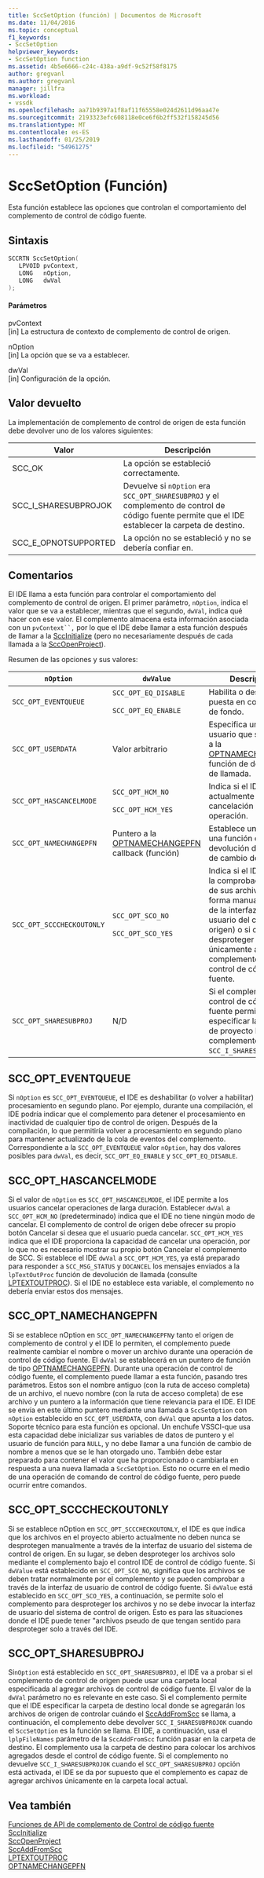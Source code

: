 ```yaml
---
title: SccSetOption (función) | Documentos de Microsoft
ms.date: 11/04/2016
ms.topic: conceptual
f1_keywords:
- SccSetOption
helpviewer_keywords:
- SccSetOption function
ms.assetid: 4b5e6666-c24c-438a-a9df-9c52f58f8175
author: gregvanl
ms.author: gregvanl
manager: jillfra
ms.workload:
- vssdk
ms.openlocfilehash: aa71b9397a1f8af11f65558e024d2611d96aa47e
ms.sourcegitcommit: 2193323efc608118e0ce6f6b2ff532f158245d56
ms.translationtype: MT
ms.contentlocale: es-ES
ms.lasthandoff: 01/25/2019
ms.locfileid: "54961275"
---
```

# <a name="sccsetoption-function"></a>SccSetOption (Función)
Esta función establece las opciones que controlan el comportamiento del complemento de control de código fuente.  
  
## <a name="syntax"></a>Sintaxis  
  
```cpp  
SCCRTN SccSetOption(  
   LPVOID pvContext,  
   LONG   nOption,  
   LONG   dwVal  
);  
```  
  
#### <a name="parameters"></a>Parámetros  
 pvContext  
 [in] La estructura de contexto de complemento de control de origen.  
  
 nOption  
 [in] La opción que se va a establecer.  
  
 dwVal  
 [in] Configuración de la opción.  
  
## <a name="return-value"></a>Valor devuelto  
 La implementación de complemento de control de origen de esta función debe devolver uno de los valores siguientes:  
  
|Valor|Descripción|  
|-----------|-----------------|  
|SCC_OK|La opción se estableció correctamente.|  
|SCC_I_SHARESUBPROJOK|Devuelve si `nOption` era `SCC_OPT_SHARESUBPROJ` y el complemento de control de código fuente permite que el IDE establecer la carpeta de destino.|  
|SCC_E_OPNOTSUPPORTED|La opción no se estableció y no se debería confiar en.|  
  
## <a name="remarks"></a>Comentarios  
 El IDE llama a esta función para controlar el comportamiento del complemento de control de origen. El primer parámetro, `nOption`, indica el valor que se va a establecer, mientras que el segundo, `dwVal`, indica qué hacer con ese valor. El complemento almacena esta información asociada con un `pvContext``,` por lo que el IDE debe llamar a esta función después de llamar a la [SccInitialize](../extensibility/sccinitialize-function.md) (pero no necesariamente después de cada llamada a la [SccOpenProject](../extensibility/sccopenproject-function.md)).  
  
 Resumen de las opciones y sus valores:  
  
|`nOption`|`dwValue`|Descripción|  
|---------------|---------------|-----------------|  
|`SCC_OPT_EVENTQUEUE`|`SCC_OPT_EQ_DISABLE`<br /><br /> `SCC_OPT_EQ_ENABLE`|Habilita o deshabilita la puesta en cola eventos de fondo.|  
|`SCC_OPT_USERDATA`|Valor arbitrario|Especifica un valor de usuario que se pasarán a la [OPTNAMECHANGEPFN](../extensibility/optnamechangepfn.md) función de devolución de llamada.|  
|`SCC_OPT_HASCANCELMODE`|`SCC_OPT_HCM_NO`<br /><br /> `SCC_OPT_HCM_YES`|Indica si el IDE actualmente admite la cancelación de una operación.|  
|`SCC_OPT_NAMECHANGEPFN`|Puntero a la [OPTNAMECHANGEPFN](../extensibility/optnamechangepfn.md) callback (función)|Establece un puntero a una función de devolución de llamada de cambio de nombre.|  
|`SCC_OPT_SCCCHECKOUTONLY`|`SCC_OPT_SCO_NO`<br /><br /> `SCC_OPT_SCO_YES`|Indica si el IDE permite la comprobación fuera de sus archivos de forma manual (a través de la interfaz de usuario del control de origen) o si deben desproteger únicamente a través del complemento de control de código fuente.|  
|`SCC_OPT_SHARESUBPROJ`|N/D|Si el complemento de control de código fuente permite el IDE especificar la carpeta de proyecto local, el complemento devuelve `SCC_I_SHARESUBPROJOK`.|  
  
## <a name="sccopteventqueue"></a>SCC_OPT_EVENTQUEUE  
 Si `nOption` es `SCC_OPT_EVENTQUEUE`, el IDE es deshabilitar (o volver a habilitar) procesamiento en segundo plano. Por ejemplo, durante una compilación, el IDE podría indicar que el complemento para detener el procesamiento en inactividad de cualquier tipo de control de origen. Después de la compilación, lo que permitiría volver a procesamiento en segundo plano para mantener actualizado de la cola de eventos del complemento. Correspondiente a la `SCC_OPT_EVENTQUEUE` valor `nOption`, hay dos valores posibles para `dwVal`, es decir, `SCC_OPT_EQ_ENABLE` y `SCC_OPT_EQ_DISABLE`.  
  
## <a name="sccopthascancelmode"></a>SCC_OPT_HASCANCELMODE  
 Si el valor de `nOption` es `SCC_OPT_HASCANCELMODE`, el IDE permite a los usuarios cancelar operaciones de larga duración. Establecer `dwVal` a `SCC_OPT_HCM_NO` (predeterminado) indica que el IDE no tiene ningún modo de cancelar. El complemento de control de origen debe ofrecer su propio botón Cancelar si desea que el usuario pueda cancelar. `SCC_OPT_HCM_YES` indica que el IDE proporciona la capacidad de cancelar una operación, por lo que no es necesario mostrar su propio botón Cancelar el complemento de SCC. Si establece el IDE `dwVal` a `SCC_OPT_HCM_YES`, ya está preparado para responder a `SCC_MSG_STATUS` y `DOCANCEL` los mensajes enviados a la `lpTextOutProc` función de devolución de llamada (consulte [LPTEXTOUTPROC](../extensibility/lptextoutproc.md)). Si el IDE no establece esta variable, el complemento no debería enviar estos dos mensajes.  
  
## <a name="sccoptnamechangepfn"></a>SCC_OPT_NAMECHANGEPFN  
 Si se establece nOption en `SCC_OPT_NAMECHANGEPFN`y tanto el origen de complemento de control y el IDE lo permiten, el complemento puede realmente cambiar el nombre o mover un archivo durante una operación de control de código fuente. El `dwVal` se establecerá en un puntero de función de tipo [OPTNAMECHANGEPFN](../extensibility/optnamechangepfn.md). Durante una operación de control de código fuente, el complemento puede llamar a esta función, pasando tres parámetros. Estos son el nombre antiguo (con la ruta de acceso completa) de un archivo, el nuevo nombre (con la ruta de acceso completa) de ese archivo y un puntero a la información que tiene relevancia para el IDE. El IDE se envía en este último puntero mediante una llamada a `SccSetOption` con `nOption` establecido en `SCC_OPT_USERDATA`, con `dwVal` que apunta a los datos. Soporte técnico para esta función es opcional. Un enchufe VSSCI-que usa esta capacidad debe inicializar sus variables de datos de puntero y el usuario de función para `NULL`, y no debe llamar a una función de cambio de nombre a menos que se le han otorgado uno. También debe estar preparado para contener el valor que ha proporcionado o cambiarla en respuesta a una nueva llamada a `SccSetOption`. Esto no ocurre en el medio de una operación de comando de control de código fuente, pero puede ocurrir entre comandos.  
  
## <a name="sccoptscccheckoutonly"></a>SCC_OPT_SCCCHECKOUTONLY  
 Si se establece nOption en `SCC_OPT_SCCCHECKOUTONLY`, el IDE es que indica que los archivos en el proyecto abierto actualmente no deben nunca se desprotegen manualmente a través de la interfaz de usuario del sistema de control de origen. En su lugar, se deben desproteger los archivos solo mediante el complemento bajo el control IDE de control de código fuente. Si `dwValue` está establecido en `SCC_OPT_SCO_NO`, significa que los archivos se deben tratar normalmente por el complemento y se pueden comprobar a través de la interfaz de usuario de control de código fuente. Si `dwValue` está establecido en `SCC_OPT_SCO_YES`, a continuación, se permite solo el complemento para desproteger los archivos y no se debe invocar la interfaz de usuario del sistema de control de origen. Esto es para las situaciones donde el IDE puede tener "archivos pseudo de que tengan sentido para desproteger solo a través del IDE.  
  
## <a name="sccoptsharesubproj"></a>SCC_OPT_SHARESUBPROJ  
 Si`nOption` está establecido en `SCC_OPT_SHARESUBPROJ`, el IDE va a probar si el complemento de control de origen puede usar una carpeta local especificada al agregar archivos de control de código fuente. El valor de la `dwVal` parámetro no es relevante en este caso. Si el complemento permite que el IDE especificar la carpeta de destino local donde se agregarán los archivos de origen de controlar cuándo el [SccAddFromScc](../extensibility/sccaddfromscc-function.md) se llama, a continuación, el complemento debe devolver `SCC_I_SHARESUBPROJOK` cuando el `SccSetOption` es la función se llama. El IDE, a continuación, usa el `lplpFileNames` parámetro de la `SccAddFromScc` función pasar en la carpeta de destino. El complemento usa la carpeta de destino para colocar los archivos agregados desde el control de código fuente. Si el complemento no devuelve `SCC_I_SHARESUBPROJOK` cuando el `SCC_OPT_SHARESUBPROJ` opción está activada, el IDE se da por supuesto que el complemento es capaz de agregar archivos únicamente en la carpeta local actual.  
  
## <a name="see-also"></a>Vea también  
 [Funciones de API de complemento de Control de código fuente](../extensibility/source-control-plug-in-api-functions.md)   
 [SccInitialize](../extensibility/sccinitialize-function.md)   
 [SccOpenProject](../extensibility/sccopenproject-function.md)   
 [SccAddFromScc](../extensibility/sccaddfromscc-function.md)   
 [LPTEXTOUTPROC](../extensibility/lptextoutproc.md)   
 [OPTNAMECHANGEPFN](../extensibility/optnamechangepfn.md)
